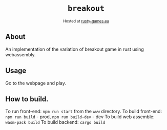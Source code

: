 <div align="center">
  <h1><code>breakout</code></h1>
  <sub>Hosted at <a href="http://rusty-games.eu">rusty-games.eu</a></sub>
</div>

## About

An implementation of the variation of breakout game in rust using webassembly.

## Usage

Go to the webpage and play.

## How to build.

To run front-end: `npm run start` from the `www` directory.
To build front-end: `npm run build` - prod, `npm run build-dev` - dev
To build web assemble: `wasm-pack build`
To build backend: `cargo build`
